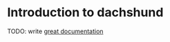 # Introduction to dachshund

TODO: write [great documentation](http://jacobian.org/writing/what-to-write/)
